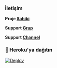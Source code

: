 ### **İletişim**

**Proje [Sahibi](https://t.me/drmehmetaktass)**

**Support [Grup](https://t.me/turkcbot)**

**Support [Channel](https://t.me/turkcbot)**


### 🚀 Heroku'ya dağıtın
[![Deploy](https://www.herokucdn.com/deploy/button.svg)](https://heroku.com/deploy?template=https://github.com/drmehmetaktass/uyebot)




